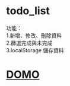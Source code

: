 # todo_list
功能：  
     1.新增、修改、刪除資料  
     2.篩選完成與未完成  
     3.localStorage 儲存資料  



# [DOMO](https://peterrr2.github.io/Todo_list/)

